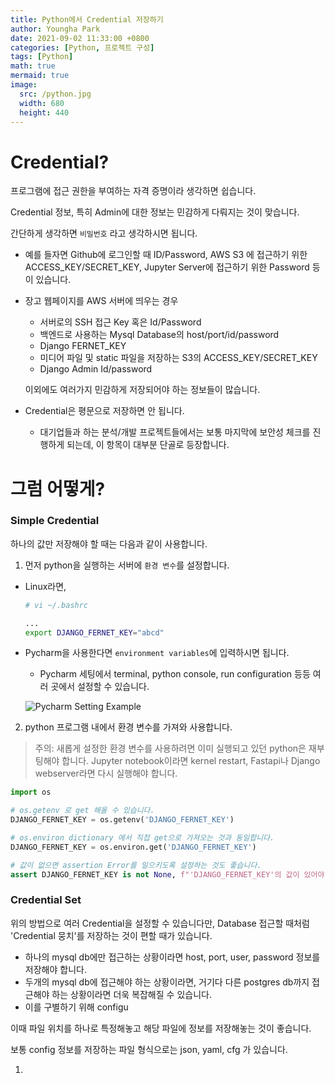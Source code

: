 ```yaml
---
title: Python에서 Credential 저장하기
author: Youngha Park
date: 2021-09-02 11:33:00 +0800
categories: [Python, 프로젝트 구성]
tags: [Python]
math: true
mermaid: true
image:
  src: /python.jpg
  width: 680
  height: 440
---
```


# Credential?

프로그램에 접근 권한을 부여하는 자격 증명이라 생각하면 쉽습니다.

Credential 정보, 특히 Admin에 대한 정보는 민감하게 다뤄지는 것이 맞습니다.

간단하게 생각하면 `비밀번호` 라고 생각하시면 됩니다.

- 예를 들자면 Github에 로그인할 때 ID/Password,
  AWS S3 에 접근하기 위한 ACCESS_KEY/SECRET_KEY,
  Jupyter Server에 접근하기 위한 Password 등이 있습니다.

- 장고 웹페이지를 AWS 서버에 띄우는 경우

  - 서버로의 SSH 접근 Key 혹은 Id/Password
  - 백엔드로 사용하는 Mysql Database의 host/port/id/password
  - Django FERNET_KEY
  - 미디어 파일 및 static 파일을 저장하는 S3의 ACCESS_KEY/SECRET_KEY
  - Django Admin Id/password

  이외에도 여러가지 민감하게 저장되어야 하는 정보들이 많습니다.

- Credential은 평문으로 저장하면 안 됩니다.

  - 대기업들과 하는 분석/개발 프로젝트들에서는 보통 마지막에 보안성 체크를 진행하게 되는데,
    이 항목이 대부분 단골로 등장합니다.

# 그럼 어떻게?

### Simple Credential

하나의 값만 저장해야 할 때는 다음과 같이 사용합니다.

1. 먼저 python을 실행하는 서버에 `환경 변수`를 설정합니다.

- Linux라면,
  ```bash
  # vi ~/.bashrc

  ...
  export DJANGO_FERNET_KEY="abcd"
  ```

- Pycharm을 사용한다면 `environment variables`에 입력하시면 됩니다.

  - Pycharm 세팅에서 terminal, python console, run configuration 등등 여러 곳에서 설정할 수 있습니다.

  ![Pycharm Setting Example](posts/2021-09-02-python-01-credential-control/img-01.png)

2. python 프로그램 내에서 환경 변수를 가져와 사용합니다.

> 주의: 새롭게 설정한 환경 변수를 사용하려면 이미 실행되고 있던 python은 재부팅해야 합니다.
> Jupyter notebook이라면 kernel restart, Fastapi나 Django webserver라면 다시 실행해야 합니다.

```python
import os

# os.getenv 로 get 해올 수 있습니다.
DJANGO_FERNET_KEY = os.getenv('DJANGO_FERNET_KEY')

# os.environ dictionary 에서 직접 get으로 가져오는 것과 동일합니다.
DJANGO_FERNET_KEY = os.environ.get('DJANGO_FERNET_KEY')

# 값이 없으면 assertion Error를 일으키도록 설정하는 것도 좋습니다.
assert DJANGO_FERNET_KEY is not None, f"'DJANGO_FERNET_KEY'의 값이 있어야 합니다."
```

### Credential Set

위의 방법으로 여러 Credential을 설정할 수 있습니다만, Database 접근할 때처럼 'Credential 뭉치'를 저장하는 것이 편할 때가 있습니다.

  - 하나의 mysql db에만 접근하는 상황이라면 host, port, user, password 정보를 저장해야 합니다.
  - 두개의 mysql db에 접근해야 하는 상황이라면, 거기다 다른 postgres db까지 접근해야 하는 상황이라면 더욱 복잡해질 수 있습니다.
  - 이를 구별하기 위해 configu

이때 파일 위치를 하나로 특정해놓고 해당 파일에 정보를 저장해놓는 것이 좋습니다.

보통 config 정보를 저장하는 파일 형식으로는 json, yaml, cfg 가 있습니다.



1.
